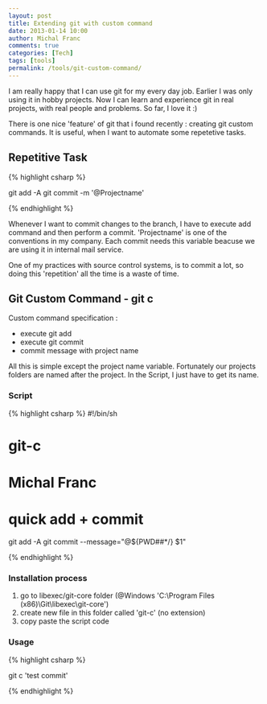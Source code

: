 ```yaml
---
layout: post
title: Extending git with custom command
date: 2013-01-14 10:00
author: Michal Franc
comments: true
categories: [Tech]
tags: [tools]
permalink: /tools/git-custom-command/
---
```

I am really happy that I can use git for my every day job. Earlier I was only using it in hobby projects. Now I can learn and experience git in real projects, with real people and problems. So far, I love it :)

There is one nice 'feature' of git that i found recently : creating git custom commands. It is useful, when I want to automate some repetetive tasks.

<h2>Repetitive Task</h2>

{% highlight csharp %}

git add -A
git commit -m '@Projectname'

{% endhighlight %}

Whenever I want to commit changes to the branch, I have to execute add command and then perform a commit. 'Projectname' is one of the conventions in my company. Each commit needs this variable beacuse we are using it in internal mail service.

One of my practices with source control systems, is to commit a lot, so doing this 'repetition' all the time is a waste of time. 

<h2>Git Custom Command - git c</h2>

Custom command specification :

<ul>
	<li>execute git add</li>
	<li>execute git commit</li>
	<li>commit message with project name</li>
</ul>

All this is simple except the project name variable. Fortunately our projects folders are named after the project. In the Script, I just have to get its name.

<h3>Script</h3>

{% highlight csharp %}
#!/bin/sh
#
# git-c
#
# Michal Franc
# quick add + commit

git add -A
git commit --message="@${PWD##*/} $1"

{% endhighlight %}

<h3>Installation process</h3>

<ol>
	<li>go to libexec/git-core folder (@Windows 'C:\Program Files (x86)\Git\libexec\git-core')</li>
	<li>create new file in this folder called 'git-c' (no extension)</li>
	<li>copy paste the script code</li>
</ol>

<h3>Usage</h3>


{% highlight csharp %}

git c 'test commit'

{% endhighlight %}

